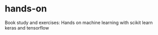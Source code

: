 # hands-on
Book study and exercises: Hands on machine learning with scikit learn keras and tensorflow
